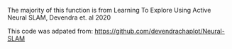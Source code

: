The majority of this function is from Learning To Explore Using Active Neural SLAM, Devendra et. al 2020

This code was adpated from:
https://github.com/devendrachaplot/Neural-SLAM
